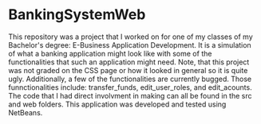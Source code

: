 # BankingSystemWeb
This repository was a project that I worked on for one of my classes of my Bachelor's degree: E-Business Application Development.
It is a simulation of what a banking application might look like with some of the functionalities that such an application might need. 
Note, that this project was not graded on the CSS page or how it looked in general so it is quite ugly. 
Additionally, a few of the functionalities are currently bugged. Those funnctionalities include: transfer_funds, edit_user_roles, and edit_acounts.
The code that I had direct involvment in making can all be found in the src and web folders. 
This application was developed and tested using NetBeans. 
